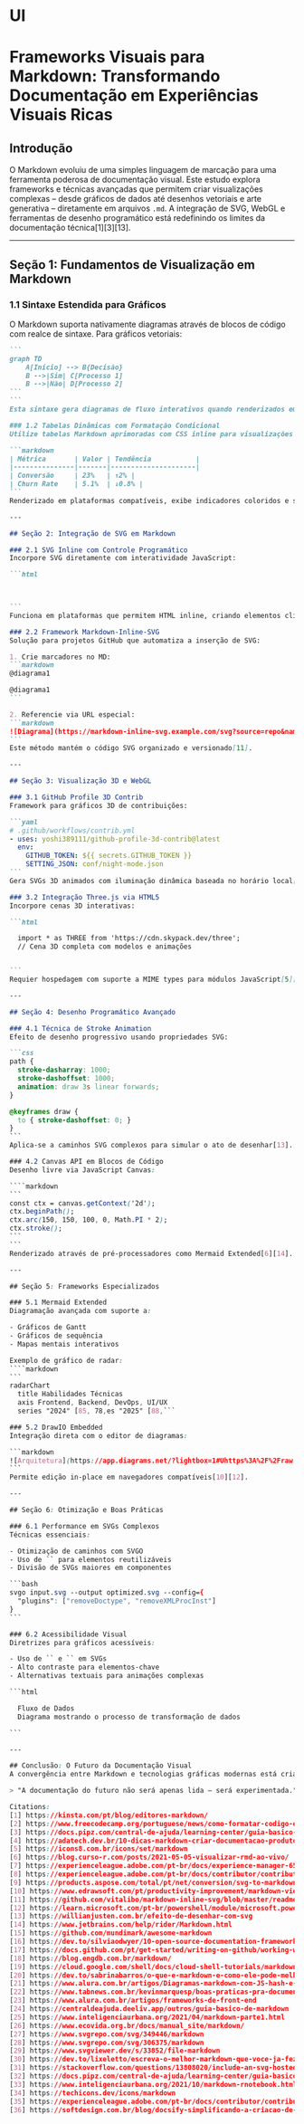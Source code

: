# UI

# Frameworks Visuais para Markdown: Transformando Documentação em Experiências Visuais Ricas

## Introdução  
O Markdown evoluiu de uma simples linguagem de marcação para uma ferramenta poderosa de documentação visual. Este estudo explora frameworks e técnicas avançadas que permitem criar visualizações complexas – desde gráficos de dados até desenhos vetoriais e arte generativa – diretamente em arquivos `.md`. A integração de SVG, WebGL e ferramentas de desenho programático está redefinindo os limites da documentação técnica[1][3][13].

---

## Seção 1: Fundamentos de Visualização em Markdown

### 1.1 Sintaxe Estendida para Gráficos  
O Markdown suporta nativamente diagramas através de blocos de código com realce de sintaxe. Para gráficos vetoriais:

````markdown
```
graph TD
    A[Início] --> B{Decisão}
    B -->|Sim| C[Processo 1]
    B -->|Não| D[Processo 2]
```
```
Esta sintaxe gera diagramas de fluxo interativos quando renderizados em plataformas como GitHub Pages ou GitBook[2][6][14].

### 1.2 Tabelas Dinâmicas com Formatação Condicional  
Utilize tabelas Markdown aprimoradas com CSS inline para visualizações de dados:

```markdown
| Métrica       | Valor | Tendência           |
|---------------|-------|---------------------|
| Conversão     | 23%   | ↑2% |
| Churn Rate    | 5.1%  | ↓0.8% |
```
Renderizado em plataformas compatíveis, exibe indicadores coloridos e setas animadas via pseudo-classes CSS[4][8].

---

## Seção 2: Integração de SVG em Markdown

### 2.1 SVG Inline com Controle Programático  
Incorpore SVG diretamente com interatividade JavaScript:

```html

  

```
Funciona em plataformas que permitem HTML inline, criando elementos clicáveis e animáveis[11][13].

### 2.2 Framework Markdown-Inline-SVG  
Solução para projetos GitHub que automatiza a inserção de SVG:

1. Crie marcadores no MD:
```markdown
@diagrama1

@diagrama1
```

2. Referencie via URL especial:
```markdown
![Diagrama](https://markdown-inline-svg.example.com/svg?source=repo&name=diagrama1)
```
Este método mantém o código SVG organizado e versionado[11].

---

## Seção 3: Visualização 3D e WebGL

### 3.1 GitHub Profile 3D Contrib  
Framework para gráficos 3D de contribuições:

```yaml
# .github/workflows/contrib.yml
- uses: yoshi389111/github-profile-3d-contrib@latest
  env:
    GITHUB_TOKEN: ${{ secrets.GITHUB_TOKEN }}
    SETTING_JSON: conf/night-mode.json
```
Gera SVGs 3D animados com iluminação dinâmica baseada no horário local[1][9].

### 3.2 Integração Three.js via HTML5  
Incorpore cenas 3D interativas:

```html

  import * as THREE from 'https://cdn.skypack.dev/three';
  // Cena 3D completa com modelos e animações


```
Requier hospedagem com suporte a MIME types para módulos JavaScript[5][9].

---

## Seção 4: Desenho Programático Avançado

### 4.1 Técnica de Stroke Animation  
Efeito de desenho progressivo usando propriedades SVG:

```css
path {
  stroke-dasharray: 1000;
  stroke-dashoffset: 1000;
  animation: draw 3s linear forwards;
}

@keyframes draw {
  to { stroke-dashoffset: 0; }
}
```
Aplica-se a caminhos SVG complexos para simular o ato de desenhar[13].

### 4.2 Canvas API em Blocos de Código  
Desenho livre via JavaScript Canvas:

````markdown
```
const ctx = canvas.getContext('2d');
ctx.beginPath();
ctx.arc(150, 150, 100, 0, Math.PI * 2);
ctx.stroke();
```
```
Renderizado através de pré-processadores como Mermaid Extended[6][14].

---

## Seção 5: Frameworks Especializados

### 5.1 Mermaid Extended  
Diagramação avançada com suporte a:

- Gráficos de Gantt
- Gráficos de sequência
- Mapas mentais interativos

Exemplo de gráfico de radar:
````markdown
```
radarChart
  title Habilidades Técnicas
  axis Frontend, Backend, DevOps, UI/UX
  series "2024" [85, 78,es "2025" [88,```

### 5.2 DrawIO Embedded  
Integração direta com o editor de diagramas:

```markdown
![Arquitetura](https://app.diagrams.net/?lightbox=1#Uhttps%3A%2F%2Fraw.githubusercontent.com%2Frepo%2Fdiagram.drawio)
```
Permite edição in-place em navegadores compatíveis[10][12].

---

## Seção 6: Otimização e Boas Práticas

### 6.1 Performance em SVGs Complexos  
Técnicas essenciais:

- Otimização de caminhos com SVGO
- Uso de `` para elementos reutilizáveis
- Divisão de SVGs maiores em componentes

```bash
svgo input.svg --output optimized.svg --config={
  "plugins": ["removeDoctype", "removeXMLProcInst"]
}
```

### 6.2 Acessibilidade Visual  
Diretrizes para gráficos acessíveis:

- Uso de `` e `` em SVGs
- Alto contraste para elementos-chave
- Alternativas textuais para animações complexas

```html

  Fluxo de Dados
  Diagrama mostrando o processo de transformação de dados

```

---

## Conclusão: O Futuro da Documentação Visual  
A convergência entre Markdown e tecnologias gráficas modernas está criando um novo paradigma na documentação técnica. Ferramentas como WebGL 2.0, SVG 2 e WebAssembly prometem trazer recursos de visualização 3D em tempo real e processamento visual direto no navegador. Para desenvolvedores que desejam se destacar, dominar esses frameworks visuais será essencial para criar documentações imersivas e funcionalmente ricas[7][9][14].

> "A documentação do futuro não será apenas lida – será experimentada." - Adaptado de Willian Justen, Especialista em SVG[13]

Citations:
[1] https://kinsta.com/pt/blog/editores-markdown/
[2] https://www.freecodecamp.org/portuguese/news/como-formatar-codigo-em-markdown/
[3] https://docs.pipz.com/central-de-ajuda/learning-center/guia-basico-de-markdown
[4] https://adatech.dev.br/10-dicas-markdown-criar-documentacao-produtos-2025/
[5] https://icons8.com.br/icons/set/markdown
[6] https://blog.curso-r.com/posts/2021-05-05-visualizar-rmd-ao-vivo/
[7] https://experienceleague.adobe.com/pt-br/docs/experience-manager-65/content/assets/content-fragments/content-fragments-markdown
[8] https://experienceleague.adobe.com/pt-br/docs/contributor/contributor-guide/writing-essentials/markdown
[9] https://products.aspose.com/total/pt/net/conversion/svg-to-markdown/
[10] https://www.edrawsoft.com/pt/productivity-improvement/markdown-viewers.html
[11] https://github.com/vitalibo/markdown-inline-svg/blob/master/readme.md
[12] https://learn.microsoft.com/pt-br/powershell/module/microsoft.powershell.utility/show-markdown?view=powershell-7.5
[13] https://willianjusten.com.br/efeito-de-desenhar-com-svg
[14] https://www.jetbrains.com/help/rider/Markdown.html
[15] https://github.com/mundimark/awesome-markdown
[16] https://dev.to/silviaodwyer/10-open-source-documentation-frameworks-to-check-out-331f
[17] https://docs.github.com/pt/get-started/writing-on-github/working-with-advanced-formatting/creating-and-highlighting-code-blocks
[18] https://blog.engdb.com.br/markdown/
[19] https://cloud.google.com/shell/docs/cloud-shell-tutorials/markdown-extensions
[20] https://dev.to/sabrinabarros/o-que-e-markdown-e-como-ele-pode-melhorar-o-seu-readme-no-github-2n2l
[21] https://www.alura.com.br/artigos/Diagramas-markdown-com-JS-hash-e-criptografia-emais-alura-stars
[22] https://www.tabnews.com.br/kevinmarquesp/boas-praticas-pra-documentos-em-markdown
[23] https://www.alura.com.br/artigos/frameworks-de-front-end
[24] https://centraldeajuda.deeliv.app/outros/guia-basico-de-markdown
[25] https://www.inteligenciaurbana.org/2021/04/markdown-parte1.html
[26] https://www.ecovida.org.br/docs/manual_site/markdown/
[27] https://www.svgrepo.com/svg/349446/markdown
[28] https://www.svgrepo.com/svg/306375/markdown
[29] https://www.svgviewer.dev/s/33852/file-markdown
[30] https://dev.to/lixeletto/escreva-o-melhor-markdown-que-voce-ja-fez-com-esses-5-snippets-3fni
[31] https://stackoverflow.com/questions/13808020/include-an-svg-hosted-on-github-in-markdown
[32] https://docs.pipz.com/central-de-ajuda/learning-center/guia-basico-de-markdown
[33] https://www.inteligenciaurbana.org/2021/10/markdown-rnotebook.html
[34] https://techicons.dev/icons/markdown
[35] https://experienceleague.adobe.com/pt-br/docs/contributor/contributor-guide/writing-essentials/markdown
[36] https://softdesign.com.br/blog/docsify-simplificando-a-criacao-de-documentacoes/

